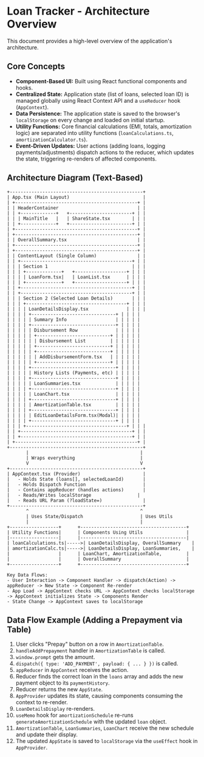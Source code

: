 # Loan Tracker - Architecture Overview

This document provides a high-level overview of the application's architecture.

## Core Concepts

*   **Component-Based UI:** Built using React functional components and hooks.
*   **Centralized State:** Application state (list of loans, selected loan ID) is managed globally using React Context API and a `useReducer` hook (`AppContext`).
*   **Data Persistence:** The application state is saved to the browser's `localStorage` on every change and loaded on initial startup.
*   **Utility Functions:** Core financial calculations (EMI, totals, amortization logic) are separated into utility functions (`loanCalculations.ts`, `amortizationCalculator.ts`).
*   **Event-Driven Updates:** User actions (adding loans, logging payments/adjustments) dispatch actions to the reducer, which updates the state, triggering re-renders of affected components.

## Architecture Diagram (Text-Based)

```
+-------------------------------------------------+
| App.tsx (Main Layout)                           |
| +---------------------------------------------+ |
| | HeaderContainer                             | |
| | +-------------+   +-----------------------+ | |
| | | MainTitle   |   | ShareState.tsx        | | |
| | +-------------+   +-----------------------+ | |
| +---------------------------------------------+ |
| +---------------------------------------------+ |
| | OverallSummary.tsx                          | |
| +---------------------------------------------+ |
| +---------------------------------------------+ |
| | ContentLayout (Single Column)               | |
| | +-----------------------------------------+ | |
| | | Section 1                               | | |
| | | +-------------+   +-------------------+ | | |
| | | | LoanForm.tsx|   | LoanList.tsx      | | | |
| | | +-------------+   +-------------------+ | | |
| | +-----------------------------------------+ | |
| | +-----------------------------------------+ | |
| | | Section 2 (Selected Loan Details)       | | |
| | | +-------------------------------------+ | | |
| | | | LoanDetailsDisplay.tsx              | | | |
| | | | +-------------------------------+ | | | |
| | | | | Summary Info                  | | | | |
| | | | +-------------------------------+ | | | |
| | | | | Disbursement Row              | | | | |
| | | | | +---------------------------+ | | | | |
| | | | | | Disbursement List         | | | | | |
| | | | | +---------------------------+ | | | | |
| | | | | +---------------------------+ | | | | |
| | | | | | AddDisbursementForm.tsx   | | | | | |
| | | | | +---------------------------+ | | | | |
| | | | +-------------------------------+ | | | |
| | | | | History Lists (Payments, etc) | | | | |
| | | | +-------------------------------+ | | | |
| | | | | LoanSummaries.tsx             | | | | |
| | | | +-------------------------------+ | | | |
| | | | | LoanChart.tsx                 | | | | |
| | | | +-------------------------------+ | | | |
| | | | | AmortizationTable.tsx         | | | | |
| | | | +-------------------------------+ | | | |
| | | | | EditLoanDetailsForm.tsx(Modal)| | | | |
| | | | +-------------------------------+ | | | |
| | | +-------------------------------------+ | | |
| | +-----------------------------------------+ | |
| | +-----------------------------------------+ | |
| +---------------------------------------------+ |
+-------------------------------------------------+
       |                                         |
       | Wraps everything                        |
       V                                         V
+-------------------------------------------------+
| AppContext.tsx (Provider)                       |
|   - Holds State (loans[], selectedLoanId)       |
|   - Holds Dispatch Function                     |
|   - Contains appReducer (handles actions)       |
|   - Reads/Writes localStorage                 |
|   - Reads URL Param (?loadState=)               |
+-------------------------------------------------+
       ^                                         ^
       | Uses State/Dispatch                     | Uses Utils
       |                                         |
+------------------+      +---------------------------------------+
| Utility Functions|      | Components Using Utils                |
|------------------|      |---------------------------------------|
| loanCalculations.ts|----->| LoanDetailsDisplay, OverallSummary    |
| amortizationCalc.ts|----->| LoanDetailsDisplay, LoanSummaries,    |
|                  |      | LoanChart, AmortizationTable,         |
|                  |      | OverallSummary                        |
+------------------+      +---------------------------------------+

Key Data Flows:
- User Interaction -> Component Handler -> dispatch(Action) -> appReducer -> New State -> Component Re-render
- App Load -> AppContext checks URL -> AppContext checks localStorage -> AppContext initializes State -> Components Render
- State Change -> AppContext saves to localStorage
```

## Data Flow Example (Adding a Prepayment via Table)

1.  User clicks "Prepay" button on a row in `AmortizationTable`.
2.  `handleAddPrepayment` handler in `AmortizationTable` is called.
3.  `window.prompt` gets the amount.
4.  `dispatch({ type: 'ADD_PAYMENT', payload: { ... } })` is called.
5.  `appReducer` in `AppContext` receives the action.
6.  Reducer finds the correct loan in the `loans` array and adds the new payment object to its `paymentHistory`.
7.  Reducer returns the new `AppState`.
8.  `AppProvider` updates its state, causing components consuming the context to re-render.
9.  `LoanDetailsDisplay` re-renders.
10. `useMemo` hook for `amortizationSchedule` re-runs `generateAmortizationSchedule` with the updated `loan` object.
11. `AmortizationTable`, `LoanSummaries`, `LoanChart` receive the new schedule and update their display.
12. The updated `AppState` is saved to `localStorage` via the `useEffect` hook in `AppProvider`.
